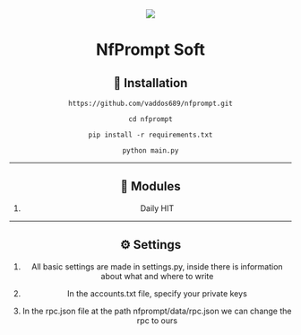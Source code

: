 <div align="center">
  <img src="https://i.imgur.com/fPY4scX.png"  />
  <h1>NfPrompt Soft</h1>
<h2>🚀 Installation</h2>

```
https://github.com/vaddos689/nfprompt.git

cd nfprompt

pip install -r requirements.txt

python main.py
```
---
<h2>🚨 Modules</h2>

1. Daily HIT

---
<h2>⚙️ Settings</h2>

1) All basic settings are made in settings.py, inside there is information about what and where to write

2) In the accounts.txt file, specify your private keys

3) In the rpc.json file at the path nfprompt/data/rpc.json we can change the rpc to ours
